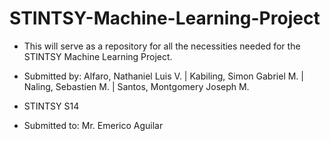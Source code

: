 # STINTSY-Machine-Learning-Project

- This will serve as a repository for all the necessities needed for the STINTSY Machine Learning Project.

- Submitted by: Alfaro, Nathaniel Luis V. | Kabiling, Simon Gabriel M. | Naling, Sebastien M. | Santos, Montgomery Joseph M.
- STINTSY S14
  
- Submitted to: Mr. Emerico Aguilar
